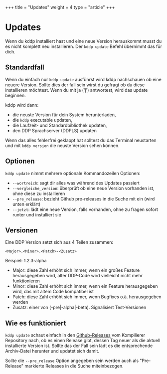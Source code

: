 +++
title = "Updates"
weight = 4
type = "article"
+++

# Updates

Wenn du kddp installiert hast und eine neue Version herauskommt musst du es nicht komplett neu installieren.
Der `kddp update` Befehl übernimmt das für dich.

## Standardfall

Wenn du einfach nur `kddp update` ausführst wird kddp nachschauen ob eine neuere Version.
Sollte dies der fall sein wirst du gefragt ob du diese installieren möchtest.
Wenn du mit ja ('j') antwortest, wird das update beginnen.

kddp wird dann:
* die neuste Version für dein System herunterladen,
* die `kddp` executable updaten,
* die Laufzeit- und Standardbibliothek updaten,
* den DDP Sprachserver (DDPLS) updaten
  
Wenn das alles fehlerfrei geklappt hat solltest du das Terminal neustarten und mit `kddp version` die neuste Version sehen können.

## Optionen

`kddp update` nimmt mehrere optionale Kommandozeilen Optionen:

* `--wortreich`: sagt dir alles was während des Updates passiert
* `--vergleiche_version`: überprüft ob eine neue Version vorhanden ist, ohne diese zu installieren
* `--pre_release`: bezieht Github pre-releases in die Suche mit ein (wird unten erklärt)
* `--jetzt`: lädt eine neue Version, falls vorhanden, ohne zu fragen sofort runter und installiert sie

## Versionen

Eine DDP Version setzt sich aus 4 Teilen zusammen:

`<Major>.<Minor>.<Patch>-<Zusatz>`

Beispiel: 1.2.3-alpha

* Major: diese Zahl erhöht sich immer, wenn ein großes Feature herausgegeben wird, alter DDP-Code wird vielleicht nicht mehr funktionieren
* Minor: diese Zahl erhöht sich immer, wenn ein Feature herausgegeben wird, das mit altem Code kompatibel ist
* Patch: diese Zahl erhöht sich immer, wenn Bugfixes o.ä. herausgegeben werden
* Zusatz: einer von (-pre|-alpha|-beta). Signalisiert Test-Versionen

## Wie es funktioniert

`kddp update` schaut einfach in den [Github-Releases](https://github.com/DDP-Projekt/Kompilierer/releases) vom Kompilierer Repository nach, ob es einen Release gibt, dessen Tag neuer als die aktuell installierte Version ist.
Sollte das der Fall sein lädt es die entsprechende Archiv-Datei herunter und updatet sich damit.

Sollte die `--pre_release` Option angegeben sein werden auch als "Pre-Release" markierte Releases in die Suche miteinbezogen.
